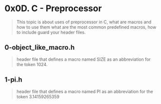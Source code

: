 # 0x0D. C - Preprocessor
> This topic is about uses of preprocessor in C, what are macros and how to use them
what are the most common predefined macros, how to include guard your header files.


## 0-object_like_macro.h
> header file that defines a macro named SIZE as an abbreviation for the token 1024.

## 1-pi.h
> header file that defines a macro named PI as an abbreviation for the token 3.14159265359
